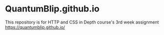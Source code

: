 # QuantumBlip.github.io

This repository is for HTTP and CSS in Depth course's 3rd week assignment
https://quantumblip.github.io/
